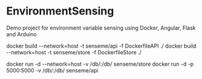 # EnvironmentSensing
Demo project for environment variable sensing using Docker, Angular, Flask and Arduino

docker build --network=host -t senseme/api -f DockerfileAPI ./
docker build --network=host -t senseme/store -f DockerfileStore ./

docker run -d --network=host -v /db/:/db/ senseme/store
docker run -d -p 5000:5000 -v /db/:/db/ senseme/api


